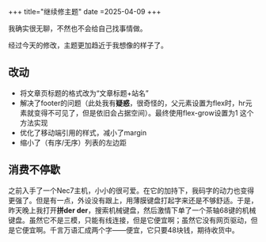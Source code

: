 +++
title="继续修主题"
date =2025-04-09
+++

我确实很无聊，不然也不会给自己找事情做。

经过今天的修改，主题更加趋近于我想像的样子了。

## 改动
+ 将文章页标题的格式改为“文章标题+站名”
+ 解决了footer的问题（此处我有**疑惑**，很奇怪的，父元素设置为flex时，hr元素就变得不可见了，但是依旧会占据空间）。最终使用flex-grow设置为1 这个方法实现
+ 优化了移动端引用的样式，减小了margin
+ 缩小了（有序/无序）列表的左边距

## 消费不停歇
之前入手了一个Nec7主机，小小的很可爱。在它的加持下，我码字的动力也变得更强了。但是有一点，外设没有跟上，用薄膜键盘打起字来还是不够舒适。于是，昨天晚上我打开**拼der der**，搜索机械键盘，然后激情下单了一个茶轴68键的机械键盘。虽然它不是三模，只能有线连接，但是它便宜啊；虽然它没有网页驱动，但是它便宜啊。千言万语汇成两个字——便宜，它只要48块钱，期待收货中。

